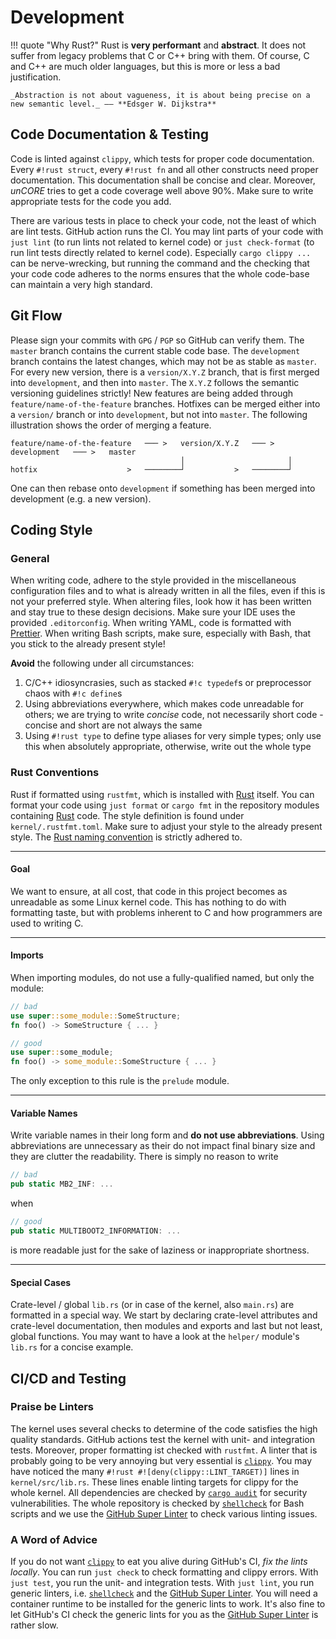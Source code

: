 # Development

!!! quote "Why Rust?"
    Rust is **very performant** and **abstract**. It does not suffer from legacy problems that C or C++ bring with them. Of course, C and C++ are much older languages, but this is more or less a bad justification.

    _Abstraction is not about vagueness, it is about being precise on a new semantic level._ –– **Edsger W. Dijkstra**

## Code Documentation & Testing

Code is linted against `clippy`, which tests for proper code documentation. Every `#!rust struct`, every `#!rust fn` and all other constructs need proper documentation. This documentation shall be concise and clear. Moreover, _unCORE_ tries to get a code coverage well above 90%. Make sure to write appropriate tests for the code you add.

There are various tests in place to check your code, not the least of which are lint tests. GitHub action runs the CI. You may lint parts of your code with `just lint` (to run lints not related to kernel code) or `just check-format` (to run lint tests directly related to kernel code). Especially `cargo clippy ...` can be nerve-wrecking, but running the command and the checking that your code code adheres to the norms ensures that the whole code-base can maintain a very high standard.

## Git Flow

Please sign your commits with `GPG` / `PGP` so GitHub can verify them. The `master` branch contains the current stable code base. The `development` branch contains the latest changes, which may not be as stable as `master`. For every new version, there is a `version/X.Y.Z` branch, that is first merged into `development`, and then into `master`. The `X.Y.Z` follows the semantic versioning guidelines strictly! New features are being added through `feature/name-of-the-feature` branches. Hotfixes can be merged either into a `version/` branch or into `development`, but not into `master`. The following illustration shows the order of merging a feature.

``` TXT
feature/name-of-the-feature   ─── >   version/X.Y.Z   ─── >   development   ─── >   master
                                      │                       │
hotfix                    >   ────────┘           >   ────────┘
```

One can then rebase onto `development` if something has been merged into development (e.g. a new version).

## Coding Style

### General

When writing code, adhere to the style provided in the miscellaneous configuration files and to what is already written in all the files, even if this is not your preferred style. When altering files, look how it has been written and stay true to these design decisions. Make sure your IDE uses the provided `.editorconfig`. When writing YAML, code is formatted with [Prettier]. When writing Bash scripts, make sure, especially with Bash, that you stick to the already present style!

**Avoid** the following under all circumstances:

1. C/C++ idiosyncrasies, such as stacked `#!c typedef`s or preprocessor chaos with `#!c define`s
2. Using abbreviations everywhere, which makes code unreadable for others; we are trying to write _concise_ code, not necessarily short code - concise and short are not always the same
3. Using `#!rust type` to define type aliases for very simple types; only use this when absolutely appropriate, otherwise, write out the whole type

### Rust Conventions

Rust if formatted using `rustfmt`, which is installed with [Rust] itself. You can format your code using `just format` or `cargo fmt` in the repository modules containing [Rust] code. The style definition is found under `kernel/.rustfmt.toml`. Make sure to adjust your style to the already present style. The [Rust naming convention] is strictly adhered to.

---

#### Goal

We want to ensure, at all cost, that code in this project becomes as unreadable as some Linux kernel code. This has nothing to do with formatting taste, but with problems inherent to C and how programmers are used to writing C.

---

#### Imports

When importing modules, do not use a fully-qualified named, but only the module:

``` RUST
// bad
use super::some_module::SomeStructure;
fn foo() -> SomeStructure { ... }

// good
use super::some_module;
fn foo() -> some_module::SomeStructure { ... }
```

The only exception to this rule is the `prelude` module.

---

#### Variable Names

Write variable names in their long form and **do not use abbreviations**. Using abbreviations are unnecessary as their do not impact final binary size and they are clutter the readability. There is simply no reason to write

``` RUST
// bad
pub static MB2_INF: ...
```

when

``` RUST
// good
pub static MULTIBOOT2_INFORMATION: ...
```

is more readable just for the sake of laziness or inappropriate shortness.

---

#### Special Cases

Crate-level / global `lib.rs` (or in case of the kernel, also `main.rs`) are formatted in a special way. We start by declaring crate-level attributes and crate-level documentation, then modules and exports and last but not least, global functions. You may want to have a look at the `helper/` module's `lib.rs` for a concise example.

## CI/CD and Testing

### Praise be Linters

The kernel uses several checks to determine of the code satisfies the high quality standards. GitHub actions test the kernel with unit- and integration tests. Moreover, proper formatting ist checked with `rustfmt`. A linter that is probably going to be very annoying but very essential is [`clippy`][rust-clippy]. You may have noticed the many `#!rust #![deny(clippy::LINT_TARGET)]` lines in `kernel/src/lib.rs`. These lines enable linting targets for clippy for the whole kernel. All dependencies are checked by [`cargo audit`][cargo-audit] for security vulnerabilities. The whole repository is checked by [`shellcheck`][shellcheck] for Bash scripts and we use the [GitHub Super Linter] to check various linting issues.

### A Word of Advice

If you do not want [`clippy`][rust-clippy] to eat you alive during GitHub's CI, _fix the lints locally_. You can run `just check` to check formatting and clippy errors. With `just test`, you run the unit- and integration tests. With `just lint`, you run generic linters, i.e. [`shellcheck`][shellcheck] and the [GitHub Super Linter]. You will need a container runtime to be installed for the generic lints to work. It's also fine to let GitHub's CI check the generic lints for you as the [GitHub Super Linter] is rather slow.

[//]: # (Links)

[Rust]: https://www.rust-lang.org/
[Prettier]: https://prettier.io/
[Rust naming convention]: https://doc.rust-lang.org/1.0.0/style/style/naming/README.html

[rust-clippy]: https://github.com/rust-lang/rust-clippy
[cargo-audit]: https://github.com/rustsec/rustsec
[shellcheck]: https://github.com/koalaman/shellcheck
[GitHub Super Linter]: https://github.com/github/super-linter
